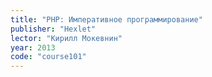 ```yaml
---
title: "PHP: Императивное программирование"
publisher: "Hexlet"
lector: "Кирилл Мокевнин"
year: 2013
code: "course101"
---
```

